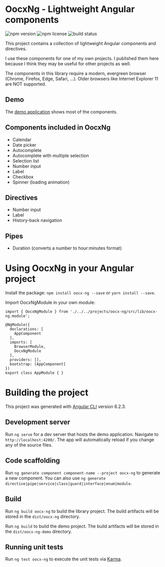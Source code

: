 # OocxNg - Lightweight Angular components

![npm version](https://img.shields.io/npm/v/oocx-ng.svg)
![npm license](https://img.shields.io/npm/l/oocx-ng.svg)
![build status](https://dev.azure.com/oocx/oocx-ng/_apis/build/status/1?api-version=5.0-preview.1)

This project contains a collection of lightweight Angular components and directives.

I use these components for one of my own projects. I published them here because I think they may be useful for other projects as well.

The components in this library require a modern, evergreen browser (Chrome, Firefox, Edge, Safari, ...). Older browsers like Internet Explorer 11 are NOT supported.

## Demo

The [demo application](https://oocxng.z6.web.core.windows.net/index.html) shows most of the components.

## Components included in OocxNg

* Calendar
* Date picker
* Autocomplete
* Autocomplete with multiple selection
* Selection list
* Number input
* Label
* Checkbox
* Spinner (loading animation)

## Directives

* Number input
* Label
* History-back navigation

## Pipes

* Duration (converts a number to hour:minutes format)

# Using OocxNg in your Angular project

Install the package: `npm install oocx-ng --save` or `yarn install --save`.

Import OocxNgModule in your own module:

```
import { OocxNgModule } from './../../projects/oocx-ng/src/lib/oocx-ng.module';

@NgModule({
  declarations: [
    AppComponent
  ],
  imports: [
    BrowserModule,
    OocxNgModule
  ],
  providers: [],
  bootstrap: [AppComponent]
})
export class AppModule { }
```


# Building the project

This project was generated with [Angular CLI](https://github.com/angular/angular-cli) version 6.2.3.

## Development server

Run `ng serve` for a dev server that hosts the demo application. Navigate to `http://localhost:4200/`. The app will automatically reload if you change any of the source files.

## Code scaffolding

Run `ng generate component component-name --project oocx-ng` to generate a new component. You can also use `ng generate directive|pipe|service|class|guard|interface|enum|module`.

## Build

Run `ng build oocx-ng` to build the library project. The build artifacts will be stored in the `dist/oocx-ng` directory.

Run `ng build` to build the demo project. The build artifacts will be stored in the `dist/oocx-ng-demo` directory.

## Running unit tests

Run `ng test oocx-ng` to execute the unit tests via [Karma](https://karma-runner.github.io).

